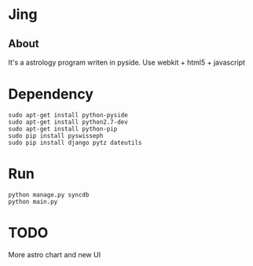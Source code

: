 # Jing
## About
It's a astrology program writen in pyside.
Use webkit + html5 + javascript

# Dependency

	sudo apt-get install python-pyside
	sudo apt-get install python2.7-dev
	sudo apt-get install python-pip
	sudo pip install pyswisseph
	sudo pip install django pytz dateutils

# Run

	python manage.py syncdb
	python main.py

# TODO
More astro chart and new UI
